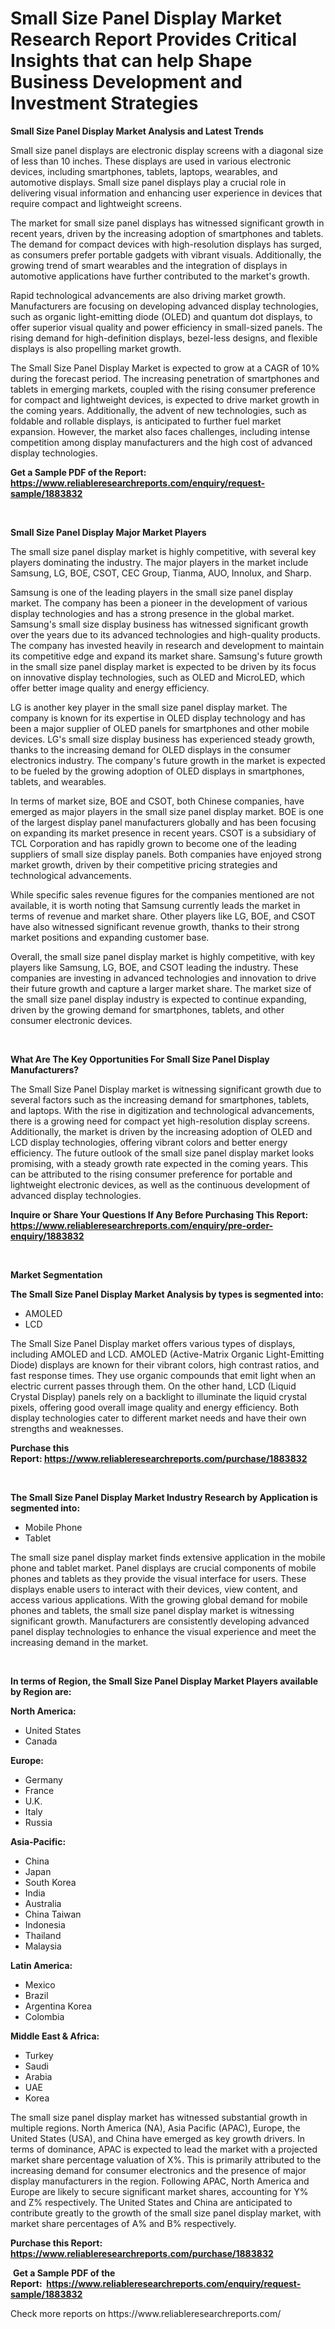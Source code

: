 <p><h1>Small Size Panel Display Market Research Report Provides Critical Insights that can help Shape Business Development and Investment Strategies</h1></p><p><strong>Small Size Panel Display Market Analysis and Latest Trends</strong></p>
<p><p>Small size panel displays are electronic display screens with a diagonal size of less than 10 inches. These displays are used in various electronic devices, including smartphones, tablets, laptops, wearables, and automotive displays. Small size panel displays play a crucial role in delivering visual information and enhancing user experience in devices that require compact and lightweight screens.</p><p>The market for small size panel displays has witnessed significant growth in recent years, driven by the increasing adoption of smartphones and tablets. The demand for compact devices with high-resolution displays has surged, as consumers prefer portable gadgets with vibrant visuals. Additionally, the growing trend of smart wearables and the integration of displays in automotive applications have further contributed to the market's growth.</p><p>Rapid technological advancements are also driving market growth. Manufacturers are focusing on developing advanced display technologies, such as organic light-emitting diode (OLED) and quantum dot displays, to offer superior visual quality and power efficiency in small-sized panels. The rising demand for high-definition displays, bezel-less designs, and flexible displays is also propelling market growth.</p><p>The Small Size Panel Display Market is expected to grow at a CAGR of 10% during the forecast period. The increasing penetration of smartphones and tablets in emerging markets, coupled with the rising consumer preference for compact and lightweight devices, is expected to drive market growth in the coming years. Additionally, the advent of new technologies, such as foldable and rollable displays, is anticipated to further fuel market expansion. However, the market also faces challenges, including intense competition among display manufacturers and the high cost of advanced display technologies.</p></p>
<p><strong>Get a Sample PDF of the Report:&nbsp; <a href="https://www.reliableresearchreports.com/enquiry/request-sample/1883832">https://www.reliableresearchreports.com/enquiry/request-sample/1883832</a></strong></p>
<p>&nbsp;</p>
<p><strong>Small Size Panel Display Major Market Players</strong></p>
<p><p>The small size panel display market is highly competitive, with several key players dominating the industry. The major players in the market include Samsung, LG, BOE, CSOT, CEC Group, Tianma, AUO, Innolux, and Sharp.</p><p>Samsung is one of the leading players in the small size panel display market. The company has been a pioneer in the development of various display technologies and has a strong presence in the global market. Samsung's small size display business has witnessed significant growth over the years due to its advanced technologies and high-quality products. The company has invested heavily in research and development to maintain its competitive edge and expand its market share. Samsung's future growth in the small size panel display market is expected to be driven by its focus on innovative display technologies, such as OLED and MicroLED, which offer better image quality and energy efficiency.</p><p>LG is another key player in the small size panel display market. The company is known for its expertise in OLED display technology and has been a major supplier of OLED panels for smartphones and other mobile devices. LG's small size display business has experienced steady growth, thanks to the increasing demand for OLED displays in the consumer electronics industry. The company's future growth in the market is expected to be fueled by the growing adoption of OLED displays in smartphones, tablets, and wearables.</p><p>In terms of market size, BOE and CSOT, both Chinese companies, have emerged as major players in the small size panel display market. BOE is one of the largest display panel manufacturers globally and has been focusing on expanding its market presence in recent years. CSOT is a subsidiary of TCL Corporation and has rapidly grown to become one of the leading suppliers of small size display panels. Both companies have enjoyed strong market growth, driven by their competitive pricing strategies and technological advancements.</p><p>While specific sales revenue figures for the companies mentioned are not available, it is worth noting that Samsung currently leads the market in terms of revenue and market share. Other players like LG, BOE, and CSOT have also witnessed significant revenue growth, thanks to their strong market positions and expanding customer base.</p><p>Overall, the small size panel display market is highly competitive, with key players like Samsung, LG, BOE, and CSOT leading the industry. These companies are investing in advanced technologies and innovation to drive their future growth and capture a larger market share. The market size of the small size panel display industry is expected to continue expanding, driven by the growing demand for smartphones, tablets, and other consumer electronic devices.</p></p>
<p>&nbsp;</p>
<p><strong>What Are The Key Opportunities For Small Size Panel Display Manufacturers?</strong></p>
<p><p>The Small Size Panel Display market is witnessing significant growth due to several factors such as the increasing demand for smartphones, tablets, and laptops. With the rise in digitization and technological advancements, there is a growing need for compact yet high-resolution display screens. Additionally, the market is driven by the increasing adoption of OLED and LCD display technologies, offering vibrant colors and better energy efficiency. The future outlook of the small size panel display market looks promising, with a steady growth rate expected in the coming years. This can be attributed to the rising consumer preference for portable and lightweight electronic devices, as well as the continuous development of advanced display technologies.</p></p>
<p><strong>Inquire or Share Your Questions If Any Before Purchasing This Report: <a href="https://www.reliableresearchreports.com/enquiry/pre-order-enquiry/1883832">https://www.reliableresearchreports.com/enquiry/pre-order-enquiry/1883832</a></strong></p>
<p>&nbsp;</p>
<p><strong>Market Segmentation</strong></p>
<p><strong>The Small Size Panel Display Market Analysis by types is segmented into:</strong></p>
<p><ul><li>AMOLED</li><li>LCD</li></ul></p>
<p><p>The Small Size Panel Display market offers various types of displays, including AMOLED and LCD. AMOLED (Active-Matrix Organic Light-Emitting Diode) displays are known for their vibrant colors, high contrast ratios, and fast response times. They use organic compounds that emit light when an electric current passes through them. On the other hand, LCD (Liquid Crystal Display) panels rely on a backlight to illuminate the liquid crystal pixels, offering good overall image quality and energy efficiency. Both display technologies cater to different market needs and have their own strengths and weaknesses.</p></p>
<p><strong>Purchase this Report:&nbsp;<a href="https://www.reliableresearchreports.com/purchase/1883832">https://www.reliableresearchreports.com/purchase/1883832</a></strong></p>
<p>&nbsp;</p>
<p><strong>The Small Size Panel Display Market Industry Research by Application is segmented into:</strong></p>
<p><ul><li>Mobile Phone</li><li>Tablet</li></ul></p>
<p><p>The small size panel display market finds extensive application in the mobile phone and tablet market. Panel displays are crucial components of mobile phones and tablets as they provide the visual interface for users. These displays enable users to interact with their devices, view content, and access various applications. With the growing global demand for mobile phones and tablets, the small size panel display market is witnessing significant growth. Manufacturers are consistently developing advanced panel display technologies to enhance the visual experience and meet the increasing demand in the market.</p></p>
<p>&nbsp;</p>
<p><strong>In terms of Region, the Small Size Panel Display Market Players available by Region are:</strong></p>
<p>
    <p> <strong> North America: </strong>
        <ul>
            <li>United States</li>
            <li>Canada</li>
        </ul>
        </p> 
    <p> <strong> Europe: </strong>
        <ul>
            <li>Germany</li>
            <li>France</li>
            <li>U.K.</li>
            <li>Italy</li>
            <li>Russia</li>
        </ul>
        </p> 
    <p> <strong> Asia-Pacific: </strong>
        <ul>
            <li>China</li>
            <li>Japan</li>
            <li>South Korea</li>
            <li>India</li>
            <li>Australia</li>
            <li>China Taiwan</li>
            <li>Indonesia</li>
            <li>Thailand</li>
            <li>Malaysia</li>
        </ul>
        </p> 
    <p> <strong> Latin America: </strong>
        <ul>
            <li>Mexico</li>
            <li>Brazil</li>
            <li>Argentina Korea</li>
            <li>Colombia</li>
        </ul>
        </p> 
    <p> <strong> Middle East & Africa: </strong>
        <ul>
            <li>Turkey</li>
            <li>Saudi</li>
            <li>Arabia</li>
            <li>UAE</li>
            <li>Korea</li>
        </ul>
    </p>
    </p>
<p><p>The small size panel display market has witnessed substantial growth in multiple regions. North America (NA), Asia Pacific (APAC), Europe, the United States (USA), and China have emerged as key growth drivers. In terms of dominance, APAC is expected to lead the market with a projected market share percentage valuation of X%. This is primarily attributed to the increasing demand for consumer electronics and the presence of major display manufacturers in the region. Following APAC, North America and Europe are likely to secure significant market shares, accounting for Y% and Z% respectively. The United States and China are anticipated to contribute greatly to the growth of the small size panel display market, with market share percentages of A% and B% respectively.</p></p>
<p><strong>Purchase this Report: <a href="https://www.reliableresearchreports.com/purchase/1883832">https://www.reliableresearchreports.com/purchase/1883832</a></strong></p>
<p>&nbsp;<strong>Get a Sample PDF of the Report:&nbsp;&nbsp;<a href="https://www.reliableresearchreports.com/enquiry/request-sample/1883832">https://www.reliableresearchreports.com/enquiry/request-sample/1883832</a></strong></p>
<p><strong></strong></p>
<p>Check more reports on https://www.reliableresearchreports.com/</p>